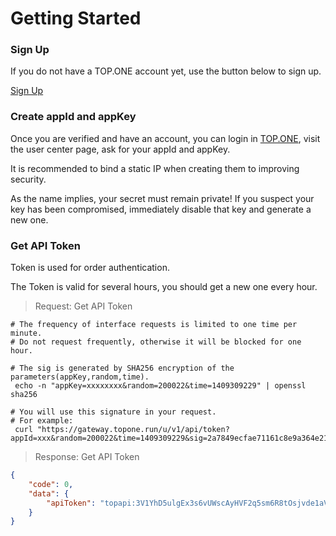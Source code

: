 # Getting Started

### Sign Up

If you do not have a TOP.ONE account yet, use the button below to sign up.

<a href="https://top.one/user/register" target="_blank" class="sign-up-btn">Sign Up</a>

### Create appId and appKey

Once you are verified and have an account, you can login in [TOP.ONE](https://top.one), visit the user center page, ask for your appId and appKey.

It is recommended to bind a static IP when creating them to improving security. 

As the name implies, your secret must remain private! If you suspect your key has been compromised, immediately disable that key and generate a new one.

### Get API Token

Token is used for order authentication.

The Token is valid for several hours, you should get a new one every hour.
    
> Request: Get API Token 

```shell
# The frequency of interface requests is limited to one time per minute. 
# Do not request frequently, otherwise it will be blocked for one hour.
  
# The sig is generated by SHA256 encryption of the parameters(appKey,random,time).
 echo -n "appKey=xxxxxxxx&random=200022&time=1409309229" | openssl sha256
 
# You will use this signature in your request.
# For example:
 curl "https://gateway.topone.run/u/v1/api/token?appId=xxx&random=200022&time=1409309229&sig=2a7849ecfae71161c8e9a364e21d9de9"
```

> Response: Get API Token 

```json
{
    "code": 0,
    "data": {
        "apiToken": "topapi:3V1YhD5ulgEx3s6vUWscAyHVF2q5sm6R8tOsjvde1aVK5MQ81HsO0xbVa8011zE35TkaARvUv6"
    }
}
```

